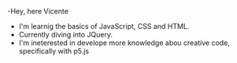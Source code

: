 -Hey, here Vicente
- I'm learnig the basics of JavaScript, CSS and HTML.
- Currently diving into JQuery.
- I'm ineterested in develope more knowledge abou creative code, specifically with p5.js

 



